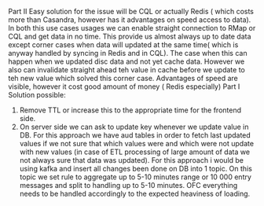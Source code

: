 Part II
Easy solution for the issue will be CQL or actually Redis ( which costs more than Casandra, however has it advantages on speed access to data).
In both this use cases usages we can enable straight connection to RMap or CQL and get data in no time.
This provide us almost always up to date data except corner cases when data will updated at the same time( which is anyway handled by syncing in Redis and in CQL).
The case when this can happen when we updated disc data and not yet cache data. However we also can invalidate straight ahead teh value in cache before we update to teh new value 
which solved this corner case.
Advantages of speed are visible, however it cost good amount of money ( Redis especially) 
Part I
Solution possible:
1) Remove TTL or increase this to the appropriate time for the frontend side.
2) On server side we can ask to update key whenever we update value in DB.
For this approach we have aud tables in order to fetch last updated values if we not sure that which values were
and which were not update with new values (in case of ETL processing of large amount of data we not always sure that data was updated).
For this approach i would be using kafka and insert all changes been done on DB into 1 topic.
On this topic we set rule to aggregate up to 5-10 minutes range or 10 000 entry messages and split to handling up to 5-10 minutes.
OFC everything needs to be handled accordingly to the expected heaviness of loading.